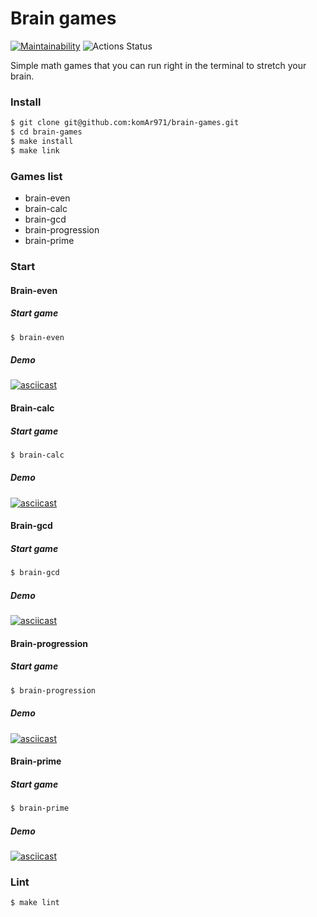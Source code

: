 # Brain games

[![Maintainability](https://api.codeclimate.com/v1/badges/5cf26388da7c41353596/maintainability)](https://codeclimate.com/github/komAr971/frontend-project-lvl1/maintainability)
![Actions Status](https://github.com/komAr971/frontend-project-lvl1/workflows/hexlet-check/badge.svg)

Simple math games that you can run right in the terminal to stretch your brain.

### Install

```bash
$ git clone git@github.com:komAr971/brain-games.git
$ cd brain-games
$ make install
$ make link
```

### Games list

- brain-even
- brain-calc
- brain-gcd
- brain-progression
- brain-prime

### Start

#### Brain-even

##### Start game

```bash
$ brain-even
```

##### Demo

[![asciicast](https://asciinema.org/a/87A1Zi6u0FSPBNdmLaTjkXh2i.svg)](https://asciinema.org/a/87A1Zi6u0FSPBNdmLaTjkXh2i)

#### Brain-calc

##### Start game

```bash
$ brain-calc
```

##### Demo

[![asciicast](https://asciinema.org/a/9G2sZywyCeGauV4Cs7BrDoYpg.svg)](https://asciinema.org/a/9G2sZywyCeGauV4Cs7BrDoYpg)

#### Brain-gcd

##### Start game

```bash
$ brain-gcd
```

##### Demo

[![asciicast](https://asciinema.org/a/ssCFi0jxKpFjZ61WKkxWFgVNg.svg)](https://asciinema.org/a/ssCFi0jxKpFjZ61WKkxWFgVNg)

#### Brain-progression

##### Start game

```bash
$ brain-progression
```

##### Demo

[![asciicast](https://asciinema.org/a/LXE729OjrqtIwsjA7eGGVNUqn.svg)](https://asciinema.org/a/LXE729OjrqtIwsjA7eGGVNUqn)

#### Brain-prime

##### Start game

```bash
$ brain-prime
```

##### Demo

[![asciicast](https://asciinema.org/a/UrXsO4wAtpFuqdHroiEiCdXCZ.svg)](https://asciinema.org/a/UrXsO4wAtpFuqdHroiEiCdXCZ)

### Lint

```bash
$ make lint
```






